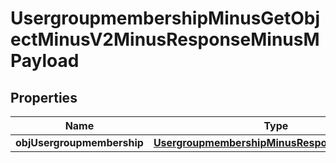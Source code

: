 
# UsergroupmembershipMinusGetObjectMinusV2MinusResponseMinusMPayload

## Properties
Name | Type | Description | Notes
------------ | ------------- | ------------- | -------------
**objUsergroupmembership** | [**UsergroupmembershipMinusResponseCompound**](UsergroupmembershipMinusResponseCompound.md) |  | 




